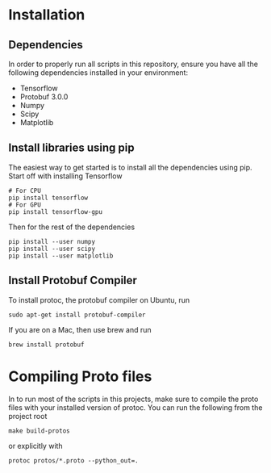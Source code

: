 # Installation

## Dependencies

In order to properly run all scripts in this repository, ensure you have all the following dependencies installed in your environment:

* Tensorflow
* Protobuf 3.0.0
* Numpy
* Scipy
* Matplotlib

## Install libraries using pip

The easiest way to get started is to install all the dependencies using pip. Start off with installing Tensorflow

```
# For CPU
pip install tensorflow
# For GPU
pip install tensorflow-gpu
```

Then for the rest of the dependencies

```
pip install --user numpy
pip install --user scipy
pip install --user matplotlib
```

## Install Protobuf Compiler

To install protoc, the protobuf compiler on Ubuntu, run

```
sudo apt-get install protobuf-compiler
```

If you are on a Mac, then use brew and run 

```
brew install protobuf
```

# Compiling Proto files
In to run most of the scripts in this projects, make sure to compile the proto files with your installed version of protoc. You can run the following from the project root

```
make build-protos
```

or explicitly with

```
protoc protos/*.proto --python_out=.
```
